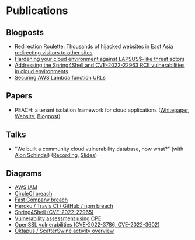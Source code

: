 # Publications

## Blogposts
* [Redirection Roulette: Thousands of hijacked websites in East Asia redirecting visitors to other sites](https://www.wiz.io/blog/redirection-roulette)
* [Hardening your cloud environment against LAPSUS$-like threat actors](https://www.wiz.io/blog/hardening-your-cloud-environment-against-lapsus-like-threat-actor)
* [Addressing the Spring4Shell and CVE-2022-22963 RCE vulnerabilities in cloud environments](https://www.wiz.io/blog/addressing-recent-spring4shell-and-cve-2022-22963-rce-vulnerabilities-with-wiz)
* [Securing AWS Lambda function URLs](https://www.wiz.io/blog/securing-aws-lambda-function-urls)

## Papers
* PEACH: a tenant isolation framework for cloud applications ([Whitepaper](https://www.datocms-assets.com/75231/1671033753-peach_whitepaper_ver1-1.pdf), [Website](https://peach.wiz.io/), [Blogpost](https://www.wiz.io/blog/introducing-peach-a-tenant-isolation-framework-for-cloud-applications))

## Talks
* "We built a community cloud vulnerability database, now what?" (with [Alon Schindel](https://twitter.com/41thexplorer)) ([Recording](https://youtu.be/KwDo6KG76_c), [Slides](https://pretalx.com/media/fwd-cloudsec-2022/submissions/YJBJPK/resources/cloudvulndb_fwd_jLR2QM9.pdf))

## Diagrams
* [AWS IAM](https://twitter.com/AmitaiCo/status/1504907093286998026/photo/1)
* [CircleCI breach](https://twitter.com/AmitaiCo/status/1620134268885434370/photo/1)
* [Fast Company breach](https://twitter.com/AmitaiCo/status/1580555346535669761/photo/1)
* [Heroku / Travis CI / GitHub / npm breach](https://twitter.com/AmitaiCo/status/1531335680051269635/photo/1)
* [Spring4Shell (CVE-2022-22965)](https://twitter.com/AmitaiCo/status/1512288768602120194/photo/1)
* [Vulnerability assessment using CPE](https://twitter.com/AmitaiCo/status/1529063489452625920/photo/1)
* [OpenSSL vulnerabilities (CVE-2022-3786, CVE-2022-3602)](https://twitter.com/AmitaiCo/status/1587450244195045376/photo/1)
* [Oktapus / ScatterSwine activity overview](https://twitter.com/AmitaiCo/status/1563952802040274945/photo/1)
